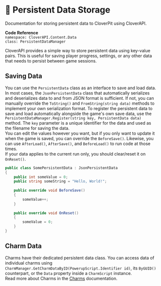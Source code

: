 # 💾 Persistent Data Storage

<show-structure for="chapter" depth="2"/>

<link-summary>
Documentation for storing persistent data to CloverPit using CloverAPI.
</link-summary>

**Code Reference**  
`namespace: CloverAPI.Content.Data`  
`class: PersistentDataManager`

CloverAPI provides a simple way to store persistent data using key-value pairs. This is useful for saving player
progress, settings, or any other data that needs to persist between game sessions.

## Saving Data

You can use the `PersistentData` class as an interface to save and load data. In most cases, the `JsonPersistentData`
class that automatically serializes and deserializes data to and from JSON format is sufficient. If not, you can
manually override the `ToString()` and `FromString(string data)` methods to implement your own serialization format.
To register the persistent data to save and load automatically alongside the game's own save data, use the
`PersistentDataManager.Register(string key, PersistentData data)` method. The `key` parameter is a unique identifier for
the data and used as the filename for saving the data.  
You can edit the values however you want, but if you only want to update it when the game is saved, you can override the
`BeforeSave()`. Likewise, you can use `AfterLoad()`, `AfterSave()`, and `BeforeLoad()` to run code at those times.  
If your data applies to the current run only, you should clear/reset it on `OnReset()`.

```C#
public class SomePersistentData : JsonPersistentData
{
    public int someValue = 0;
    public string someString = "Hello, World!";
    
    public override void BeforeSave()
    {
        someValue++;
    }
    
    public override void OnReset()
    {
        someValue = 0;
    }
}
```

## Charm Data

Charms have their dedicated persistent data class. You can access data of individual charms using
`CharmManager.GetCharmDataByID(PowerupScript.Identifier id)`, its `ByGUID()` counterpart, or the `Data` property inside
a `CharmScript` instance.  
Read more about Charms in the [Charms](Charms.md) documentation.